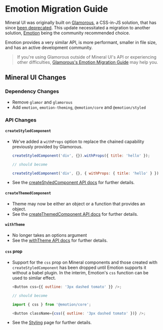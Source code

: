 # Emotion Migration Guide

Mineral UI was originally built on [Glamorous](https://glamorous.rocks/), a CSS-in-JS solution, that has since [been deprecated](https://github.com/paypal/glamorous/issues/419). This update necessitated a migration to another solution, [Emotion](https://emotion.sh/) being the community recommended choice.

Emotion provides a very similar API, is more performant, smaller in file size, and has an active development community.

> If you're using Glamorous outside of Mineral UI's API or experiencing other difficulties, [Glamorous's Emotion Migration Guide](https://github.com/paypal/glamorous/blob/master/other/EMOTION_MIGRATION.md) may help you.

## Mineral UI Changes

### Dependency Changes

- Remove `glamor` and `glamorous`
- Add `emotion`, `emotion-theming`, `@emotion/core` and `@emotion/styled`

### API Changes

#### `createStyledComponent`

- We've added a `withProps` option to replace the chained capability previously provided by Glamorous.

  ```js
  createStyledComponent('div', {}).withProps({ title: 'hello' });

  // should become

  createStyledComponent('div', {}, { withProps: { title: 'hello' } });
  ```

- See the [createStyledComponent API docs](https://mineral-ui.com/styling#customization-techniques-api) for further details.

#### `createThemedComponent`

- Theme may now be either an object or a function that provides an object.
- See the [createThemedComponent API docs](https://mineral-ui.com/theming#common-scenarios-api) for further details.

#### `withTheme`

- No longer takes an options argument
- See the [withTheme API docs](https://mineral-ui.com/theming#common-scenarios-api) for further details.

#### `css` prop

- Support for the `css` prop on Mineral components and those created with `createStyledComponent` has been dropped until Emotion supports it without a babel plugin. In the interim, Emotion's `css` function can be used to similar effect.

  ```js
  <Button css={{ outline: '3px dashed tomato' }} />;

  // should become

  import { css } from '@emotion/core';

  <Button className={css({ outline: '3px dashed tomato' })} />;
  ```

- See the [Styling](https://mineral-ui.com/styling#customization-techniques-themes-css-classes) page for further details.
